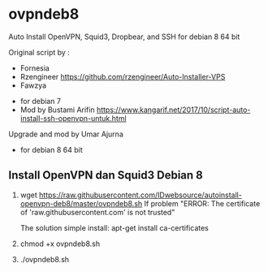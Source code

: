 

# ovpndeb8
Auto Install OpenVPN, Squid3, Dropbear, and SSH for debian 8 64 bit

Original script by :
* Fornesia
* Rzengineer
  https://github.com/rzengineer/Auto-Installer-VPS
* Fawzya
+ for debian 7
+ Mod by Bustami Arifin
  https://www.kangarif.net/2017/10/script-auto-install-ssh-openvpn-untuk.html


Upgrade and mod by Umar Ajurna
+ for debian 8 64 bit

Install OpenVPN dan Squid3 Debian 8
--------------------------
1. wget https://raw.githubusercontent.com/IDwebsource/autoinstall-openvpn-deb8/master/ovpndeb8.sh
   If problem "ERROR: The certificate of 'raw.githubusercontent.com' is not trusted"
  
   The solution simple install:
   apt-get install ca-certificates
  
2. chmod +x ovpndeb8.sh
3. ./ovpndeb8.sh

